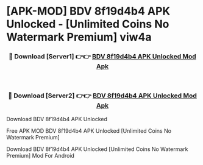 # [APK-MOD] BDV 8f19d4b4 APK Unlocked - [Unlimited Coins No Watermark Premium] viw4a



<div align="center">
<h3>🔴 Download [Server1] 👉👉 <a href="https://momento.my/?title=BDV_8f19d4b4_APK_Unlocked">BDV 8f19d4b4 APK Unlocked Mod Apk</a></h3><br>

<h3>🔴 Download [Server2] 👉👉 <a href="https://momento.my/?title=BDV_8f19d4b4_APK_Unlocked">BDV 8f19d4b4 APK Unlocked Mod Apk</a></h3>
</div>



Download BDV 8f19d4b4 APK Unlocked 

Free APK MOD BDV 8f19d4b4 APK Unlocked [Unlimited Coins No Watermark Premium]

Download BDV 8f19d4b4 APK Unlocked [Unlimited Coins No Watermark Premium] Mod For Android
